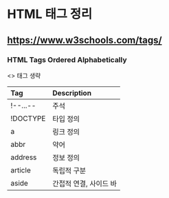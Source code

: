 # HTML 태그 정리

## https://www.w3schools.com/tags/

### HTML Tags Ordered Alphabetically
<> 태그 생략

|Tag|Description|
|:--|:--|
|!--...--|주석|
|!DOCTYPE|타입 정의|
|a|링크 정의|
|abbr|약어|
|address|정보 정의|
|article|독립적 구분|
|aside|간접적 연결, 사이드 바|